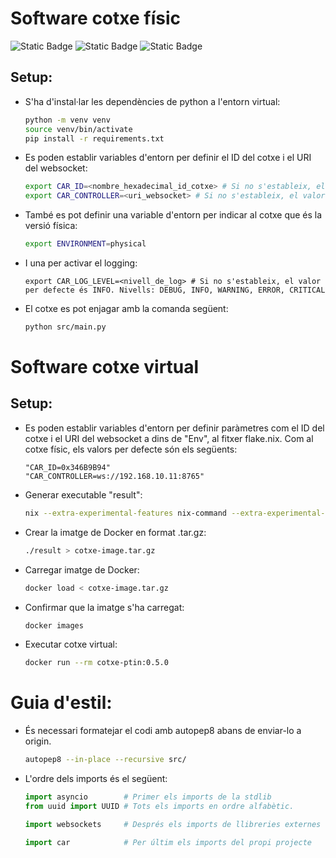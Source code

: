 # Software cotxe físic

![Static Badge](https://img.shields.io/badge/Python-3.11-gray?style=for-the-badge&logo=python&logoColor=white&labelColor=%233671a2) ![Static Badge](https://img.shields.io/badge/Nix-24.11-gray?style=for-the-badge&logo=nixos&logoColor=white&labelColor=%237eb7e1) ![Static Badge](https://img.shields.io/badge/License-MIT%2FApache-gray?style=for-the-badge&logo=gitbook&logoColor=white&labelColor=blue)

## Setup:
- S'ha d'instal·lar les dependències de python a l'entorn virtual:
  ```bash
  python -m venv venv
  source venv/bin/activate
  pip install -r requirements.txt
  ```
- Es poden establir variables d'entorn per definir el ID del cotxe i el URI del websocket:
  ```bash
  export CAR_ID=<nombre_hexadecimal_id_cotxe> # Si no s'estableix, el valor per defecte és 0x346B9B94
  export CAR_CONTROLLER=<uri_websocket> # Si no s'estableix, el valor per defecte és ws://192.168.10.11:8765
  ```
- També es pot definir una variable d'entorn per indicar al cotxe que és la versió física:
  ```bash
  export ENVIRONMENT=physical
  ```
- I una per activar el logging:
  ```
  export CAR_LOG_LEVEL=<nivell_de_log> # Si no s'estableix, el valor per defecte és INFO. Nivells: DEBUG, INFO, WARNING, ERROR, CRITICAL
  ```
- El cotxe es pot enjagar amb la comanda següent:
  ```bash
  python src/main.py
  ```

# Software cotxe virtual

## Setup:

- Es poden establir variables d'entorn per definir paràmetres com el ID del cotxe i el URI del websocket a dins de "Env", al fitxer flake.nix.
  Com al cotxe físic, els valors per defecte són els següents:
  ```
  "CAR_ID=0x346B9B94"
  "CAR_CONTROLLER=ws://192.168.10.11:8765"
  ```

- Generar executable "result":
  ```bash
  nix --extra-experimental-features nix-command --extra-experimental-features flakes build
  ```

- Crear la imatge de Docker en format .tar.gz:
  ```bash
  ./result > cotxe-image.tar.gz
  ```
  
- Carregar imatge de Docker:
  ```bash
  docker load < cotxe-image.tar.gz
  ```

- Confirmar que la imatge s'ha carregat:
  ```bash
  docker images
  ```

- Executar cotxe virtual:
  ```bash
  docker run --rm cotxe-ptin:0.5.0
  ```

# Guia d'estil:
- És necessari formatejar el codi amb autopep8 abans de enviar-lo a origin.
  ```bash
  autopep8 --in-place --recursive src/
  ```
- L'ordre dels imports és el següent:
  ```python
  import asyncio        # Primer els imports de la stdlib
  from uuid import UUID # Tots els imports en ordre alfabètic.
  
  import websockets     # Després els imports de llibreries externes

  import car            # Per últim els imports del propi projecte
  ```
